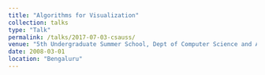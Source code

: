 ```yaml
---
title: "Algorithms for Visualization"
collection: talks
type: "Talk"
permalink: /talks/2017-07-03-csauss/ 
venue: "5th Undergraduate Summer School, Dept of Computer Science and Automation, Indian Institute of Science"
date: 2008-03-01
location: "Bengaluru"
---
```

